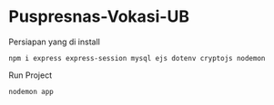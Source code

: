 # Puspresnas-Vokasi-UB

Persiapan yang di install
```
npm i express express-session mysql ejs dotenv cryptojs nodemon
```

Run Project 
```
nodemon app
```
